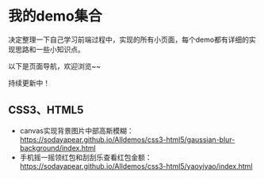 # 我的demo集合

决定整理一下自己学习前端过程中，实现的所有小页面，每个demo都有详细的实现思路和一些小知识点。

以下是页面导航，欢迎浏览~~

持续更新中！

## CSS3、HTML5

- canvas实现背景图片中部高斯模糊：https://sodayapear.github.io/Alldemos/css3-html5/gaussian-blur-background/index.html
- 手机摇一摇领红包和刮刮乐查看红包金额：https://sodayapear.github.io/Alldemos/css3-html5/yaoyiyao/index.html

